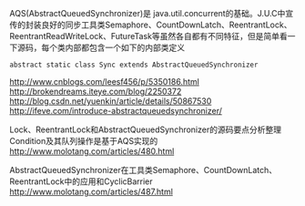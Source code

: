 AQS(AbstractQueuedSynchronizer)是 java.util.concurrent的基础。J.U.C中宣传的封装良好的同步工具类Semaphore、CountDownLatch、ReentrantLock、ReentrantReadWriteLock、FutureTask等虽然各自都有不同特征，但是简单看一下源码，每个类内部都包含一个如下的内部类定义

``` 
abstract static class Sync extends AbstractQueuedSynchronizer
```

http://www.cnblogs.com/leesf456/p/5350186.html
http://brokendreams.iteye.com/blog/2250372
http://blog.csdn.net/yuenkin/article/details/50867530
http://ifeve.com/introduce-abstractqueuedsynchronizer/

Lock、ReentrantLock和AbstractQueuedSynchronizer的源码要点分析整理
Condition及其队列操作是基于AQS实现的
http://www.molotang.com/articles/480.html

AbstractQueuedSynchronizer在工具类Semaphore、CountDownLatch、ReentrantLock中的应用和CyclicBarrier
http://www.molotang.com/articles/487.html